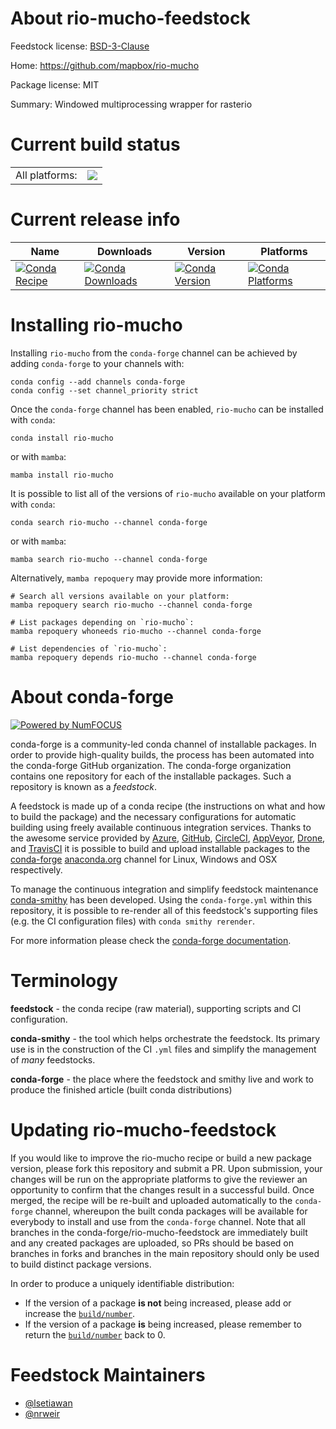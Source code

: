 About rio-mucho-feedstock
=========================

Feedstock license: [BSD-3-Clause](https://github.com/conda-forge/rio-mucho-feedstock/blob/main/LICENSE.txt)

Home: https://github.com/mapbox/rio-mucho

Package license: MIT

Summary: Windowed multiprocessing wrapper for rasterio

Current build status
====================


<table><tr><td>All platforms:</td>
    <td>
      <a href="https://dev.azure.com/conda-forge/feedstock-builds/_build/latest?definitionId=10183&branchName=main">
        <img src="https://dev.azure.com/conda-forge/feedstock-builds/_apis/build/status/rio-mucho-feedstock?branchName=main">
      </a>
    </td>
  </tr>
</table>

Current release info
====================

| Name | Downloads | Version | Platforms |
| --- | --- | --- | --- |
| [![Conda Recipe](https://img.shields.io/badge/recipe-rio--mucho-green.svg)](https://anaconda.org/conda-forge/rio-mucho) | [![Conda Downloads](https://img.shields.io/conda/dn/conda-forge/rio-mucho.svg)](https://anaconda.org/conda-forge/rio-mucho) | [![Conda Version](https://img.shields.io/conda/vn/conda-forge/rio-mucho.svg)](https://anaconda.org/conda-forge/rio-mucho) | [![Conda Platforms](https://img.shields.io/conda/pn/conda-forge/rio-mucho.svg)](https://anaconda.org/conda-forge/rio-mucho) |

Installing rio-mucho
====================

Installing `rio-mucho` from the `conda-forge` channel can be achieved by adding `conda-forge` to your channels with:

```
conda config --add channels conda-forge
conda config --set channel_priority strict
```

Once the `conda-forge` channel has been enabled, `rio-mucho` can be installed with `conda`:

```
conda install rio-mucho
```

or with `mamba`:

```
mamba install rio-mucho
```

It is possible to list all of the versions of `rio-mucho` available on your platform with `conda`:

```
conda search rio-mucho --channel conda-forge
```

or with `mamba`:

```
mamba search rio-mucho --channel conda-forge
```

Alternatively, `mamba repoquery` may provide more information:

```
# Search all versions available on your platform:
mamba repoquery search rio-mucho --channel conda-forge

# List packages depending on `rio-mucho`:
mamba repoquery whoneeds rio-mucho --channel conda-forge

# List dependencies of `rio-mucho`:
mamba repoquery depends rio-mucho --channel conda-forge
```


About conda-forge
=================

[![Powered by
NumFOCUS](https://img.shields.io/badge/powered%20by-NumFOCUS-orange.svg?style=flat&colorA=E1523D&colorB=007D8A)](https://numfocus.org)

conda-forge is a community-led conda channel of installable packages.
In order to provide high-quality builds, the process has been automated into the
conda-forge GitHub organization. The conda-forge organization contains one repository
for each of the installable packages. Such a repository is known as a *feedstock*.

A feedstock is made up of a conda recipe (the instructions on what and how to build
the package) and the necessary configurations for automatic building using freely
available continuous integration services. Thanks to the awesome service provided by
[Azure](https://azure.microsoft.com/en-us/services/devops/), [GitHub](https://github.com/),
[CircleCI](https://circleci.com/), [AppVeyor](https://www.appveyor.com/),
[Drone](https://cloud.drone.io/welcome), and [TravisCI](https://travis-ci.com/)
it is possible to build and upload installable packages to the
[conda-forge](https://anaconda.org/conda-forge) [anaconda.org](https://anaconda.org/)
channel for Linux, Windows and OSX respectively.

To manage the continuous integration and simplify feedstock maintenance
[conda-smithy](https://github.com/conda-forge/conda-smithy) has been developed.
Using the ``conda-forge.yml`` within this repository, it is possible to re-render all of
this feedstock's supporting files (e.g. the CI configuration files) with ``conda smithy rerender``.

For more information please check the [conda-forge documentation](https://conda-forge.org/docs/).

Terminology
===========

**feedstock** - the conda recipe (raw material), supporting scripts and CI configuration.

**conda-smithy** - the tool which helps orchestrate the feedstock.
                   Its primary use is in the construction of the CI ``.yml`` files
                   and simplify the management of *many* feedstocks.

**conda-forge** - the place where the feedstock and smithy live and work to
                  produce the finished article (built conda distributions)


Updating rio-mucho-feedstock
============================

If you would like to improve the rio-mucho recipe or build a new
package version, please fork this repository and submit a PR. Upon submission,
your changes will be run on the appropriate platforms to give the reviewer an
opportunity to confirm that the changes result in a successful build. Once
merged, the recipe will be re-built and uploaded automatically to the
`conda-forge` channel, whereupon the built conda packages will be available for
everybody to install and use from the `conda-forge` channel.
Note that all branches in the conda-forge/rio-mucho-feedstock are
immediately built and any created packages are uploaded, so PRs should be based
on branches in forks and branches in the main repository should only be used to
build distinct package versions.

In order to produce a uniquely identifiable distribution:
 * If the version of a package **is not** being increased, please add or increase
   the [``build/number``](https://docs.conda.io/projects/conda-build/en/latest/resources/define-metadata.html#build-number-and-string).
 * If the version of a package **is** being increased, please remember to return
   the [``build/number``](https://docs.conda.io/projects/conda-build/en/latest/resources/define-metadata.html#build-number-and-string)
   back to 0.

Feedstock Maintainers
=====================

* [@lsetiawan](https://github.com/lsetiawan/)
* [@nrweir](https://github.com/nrweir/)

